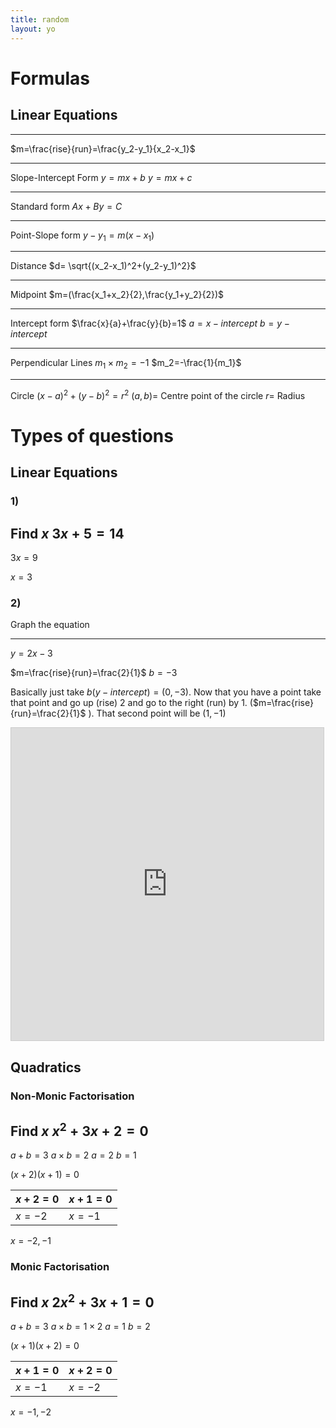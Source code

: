 ```yaml
---
title: random
layout: yo
---
```






# Formulas
## Linear Equations

---
$m=\frac{rise}{run}=\frac{y_2-y_1}{x_2-x_1}$

---

Slope-Intercept Form
$y=mx+b$
$y=mx+c$

---
Standard form
$Ax+By=C$

---
Point-Slope form
$y-y_1=m(x-x_1)$


---
Distance
$d= \sqrt{(x_2-x_1)^2+(y_2-y_1)^2}$

---
Midpoint
$m=(\frac{x_1+x_2}{2},\frac{y_1+y_2}{2})$

---
Intercept form
$\frac{x}{a}+\frac{y}{b}=1$
$a=x-intercept$
$b=y-intercept$

---
Perpendicular Lines
$m_1\times m_2=-1$
$m_2=-\frac{1}{m_1}$

---
Circle
$(x-a)^2+(y-b)^2=r^2$
$(a,b) =$ Centre point of the circle
$r =$ Radius


# Types of questions
## Linear Equations

### 1) 
Find $x$
$3x+5=14$
---
$3x=9$

$x=3$
### 2)
Graph the equation

---
$y=2x-3$

$m=\frac{rise}{run}=\frac{2}{1}$
$b=-3$

Basically just take $b(y-intercept)=(0,-3)$. Now that you have a point take that point and go up (rise) $2$ and go to the right (run) by $1$. ($m=\frac{rise}{run}=\frac{2}{1}$ ). That second point will be $(1,-1)$

<iframe src="https://www.desmos.com/calculator/ycipste4cm?embed" width="500" height="500" style="border: 1px solid #ccc" frameborder=0></iframe>


## Quadratics
### Non-Monic Factorisation 
Find $x$
$x^2+3x+2=0$
---
$a+b=3$ 
$a\times b=2$
$a=2$
$b=1$

$(x+2)(x+1)=0$

| $x+2=0$ | $x+1=0$ |
| ------- | ------- |
| $x=-2$  | $x=-1$  |
$x=-2,-1$

### Monic Factorisation
Find $x$
$2x^2+3x+1=0$
---
$a+b=3$
$a\times b=1\times 2$
$a=1$ 
$b=2$

$(x+1)(x+2)=0$

| $x+1=0$ | $x+2=0$ |
| ------- | ------- |
| $x=-1$  | $x=-2$  |
$x=-1,-2$


